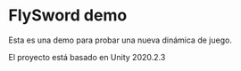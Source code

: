 # FlySword demo
Esta es una demo para probar una nueva dinámica de juego.

El proyecto está basado en Unity 2020.2.3
